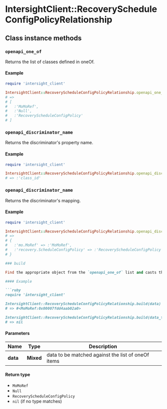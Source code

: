 # IntersightClient::RecoveryScheduleConfigPolicyRelationship

## Class instance methods

### `openapi_one_of`

Returns the list of classes defined in oneOf.

#### Example

```ruby
require 'intersight_client'

IntersightClient::RecoveryScheduleConfigPolicyRelationship.openapi_one_of
# =>
# [
#   :'MoMoRef',
#   :'Null',
#   :'RecoveryScheduleConfigPolicy'
# ]
```

### `openapi_discriminator_name`

Returns the discriminator's property name.

#### Example

```ruby
require 'intersight_client'

IntersightClient::RecoveryScheduleConfigPolicyRelationship.openapi_discriminator_name
# => :'class_id'
```

### `openapi_discriminator_name`

Returns the discriminator's mapping.

#### Example

```ruby
require 'intersight_client'

IntersightClient::RecoveryScheduleConfigPolicyRelationship.openapi_discriminator_mapping
# =>
# {
#   :'mo.MoRef' => :'MoMoRef',
#   :'recovery.ScheduleConfigPolicy' => :'RecoveryScheduleConfigPolicy'
# }

### build

Find the appropriate object from the `openapi_one_of` list and casts the data into it.

#### Example

```ruby
require 'intersight_client'

IntersightClient::RecoveryScheduleConfigPolicyRelationship.build(data)
# => #<MoMoRef:0x00007fdd4aab02a0>

IntersightClient::RecoveryScheduleConfigPolicyRelationship.build(data_that_doesnt_match)
# => nil
```

#### Parameters

| Name | Type | Description |
| ---- | ---- | ----------- |
| **data** | **Mixed** | data to be matched against the list of oneOf items |

#### Return type

- `MoMoRef`
- `Null`
- `RecoveryScheduleConfigPolicy`
- `nil` (if no type matches)

